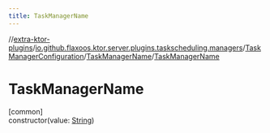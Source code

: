 ```yaml
---
title: TaskManagerName
---
```


//[extra-ktor-plugins](../../../../index.md)/[io.github.flaxoos.ktor.server.plugins.taskscheduling.managers](../../index.md)/[TaskManagerConfiguration](../index.md)/[TaskManagerName](index.md)/[TaskManagerName](-task-manager-name.md)

# TaskManagerName

[common]\
constructor(value: [String](https://kotlinlang.org/api/latest/jvm/stdlib/kotlin/-string/index.md))




